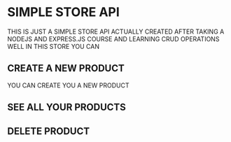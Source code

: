 # SIMPLE STORE API
THIS IS JUST A SIMPLE STORE API ACTUALLY CREATED AFTER TAKING A NODEJS AND EXPRESS.JS
COURSE AND LEARNING CRUD OPERATIONS 
WELL IN THIS STORE YOU CAN 
## CREATE A NEW PRODUCT 
YOU CAN CREATE YOU A NEW  PRODUCT  
## SEE ALL YOUR PRODUCTS
## DELETE PRODUCT